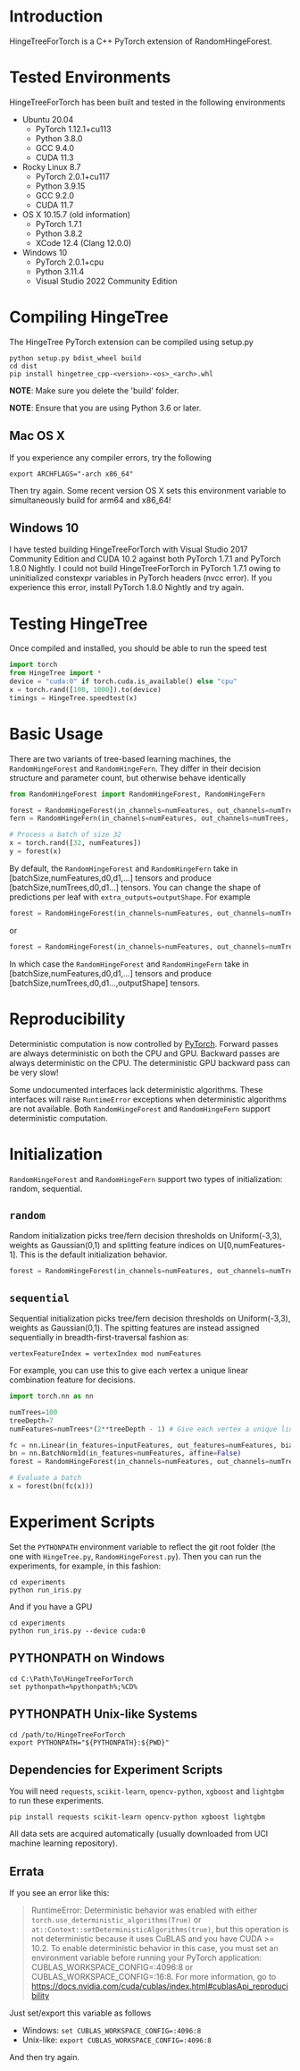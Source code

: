 # Introduction
HingeTreeForTorch is a C++ PyTorch extension of RandomHingeForest.

# Tested Environments
HingeTreeForTorch has been built and tested in the following environments
- Ubuntu 20.04
  - PyTorch 1.12.1+cu113
  - Python 3.8.0
  - GCC 9.4.0
  - CUDA 11.3
- Rocky Linux 8.7
  - PyTorch 2.0.1+cu117
  - Python 3.9.15
  - GCC 9.2.0
  - CUDA 11.7
- OS X 10.15.7 (old information)
  - PyTorch 1.7.1
  - Python 3.8.2
  - XCode 12.4 (Clang 12.0.0)
- Windows 10
  - PyTorch 2.0.1+cpu
  - Python 3.11.4
  - Visual Studio 2022 Community Edition

# Compiling HingeTree
The HingeTree PyTorch extension can be compiled using setup.py
```shell
python setup.py bdist_wheel build
cd dist
pip install hingetree_cpp-<version>-<os>_<arch>.whl
```

**NOTE**: Make sure you delete the 'build' folder.

**NOTE**: Ensure that you are using Python 3.6 or later.

## Mac OS X
If you experience any compiler errors, try the following
```shell
export ARCHFLAGS="-arch x86_64"
```
Then try again. Some recent version OS X sets this environment variable to simultaneously build for arm64 and x86_64!

## Windows 10
I have tested building HingeTreeForTorch with Visual Studio 2017 Community Edition and CUDA 10.2 against both PyTorch 1.7.1 and PyTorch 1.8.0 Nightly. I could not build HingeTreeForTorch in PyTorch 1.7.1 owing to uninitialized constexpr variables in PyTorch headers (nvcc error). If you experience this error, install PyTorch 1.8.0 Nightly and try again.

# Testing HingeTree
Once compiled and installed, you should be able to run the speed test
```py
import torch
from HingeTree import *
device = "cuda:0" if torch.cuda.is_available() else "cpu"
x = torch.rand([100, 1000]).to(device)
timings = HingeTree.speedtest(x)
```

# Basic Usage
There are two variants of tree-based learning machines, the `RandomHingeForest` and `RandomHingeFern`. They differ in their decision structure and parameter count, but otherwise behave identically

```py
from RandomHingeForest import RandomHingeForest, RandomHingeFern

forest = RandomHingeForest(in_channels=numFeatures, out_channels=numTrees, depth=treeDepth)
fern = RandomHingeFern(in_channels=numFeatures, out_channels=numTrees, depth=fernDepth)

# Process a batch of size 32
x = torch.rand([32, numFeatures])
y = forest(x)
```
By default, the `RandomHingeForest` and `RandomHingeFern` take in \[batchSize,numFeatures,d0,d1,...\] tensors and produce \[batchSize,numTrees,d0,d1...\] tensors. You can change the shape of predictions per leaf with `extra_outputs=outputShape`. For example
```py
forest = RandomHingeForest(in_channels=numFeatures, out_channels=numTrees, depth=treeDepth, extra_outputs=10) # Predict 10 values per tree
```
or
```py
forest = RandomHingeForest(in_channels=numFeatures, out_channels=numTrees, depth=treeDepth, extra_outputs=[8,8]) # Predict 8x8 values per tree
```
In which case the `RandomHingeForest` and `RandomHingeFern` take in \[batchSize,numFeatures,d0,d1,...\] tensors and produce \[batchSize,numTrees,d0,d1...,outputShape\] tensors.

# Reproducibility
Deterministic computation is now controlled by [PyTorch](https://pytorch.org/docs/stable/notes/randomness.html#avoiding-nondeterministic-algorithms). Forward passes are always deterministic on both the CPU and GPU. Backward passes are always deterministic on the CPU. The deterministic GPU backward pass can be very slow!

Some undocumented interfaces lack deterministic algorithms. These interfaces will raise `RuntimeError` exceptions when deterministic algorithms are not available. Both `RandomHingeForest` and `RandomHingeFern` support deterministic computation.

# Initialization
`RandomHingeForest` and `RandomHingeFern` support two types of initialization: random, sequential.

## `random`
Random initialization picks tree/fern decision thresholds on Uniform(-3,3), weights as Gaussian(0,1) and splitting feature indices on U\[0,numFeatures-1\]. This is the default initialization behavior.

```py
forest = RandomHingeForest(in_channels=numFeatures, out_channels=numTrees, depth=treeDepth, init_type="random")
```

## `sequential`
Sequential initialization picks tree/fern decision thresholds on Uniform(-3,3), weights as Gaussian(0,1). The spitting features are instead assigned sequentially in breadth-first-traversal fashion as:
```
vertexFeatureIndex = vertexIndex mod numFeatures
```
For example, you can use this to give each vertex a unique linear combination feature for decisions.
```py
import torch.nn as nn

numTrees=100
treeDepth=7
numFeatures=numTrees*(2**treeDepth - 1) # Give each vertex a unique linear combination feature

fc = nn.Linear(in_features=inputFeatures, out_features=numFeatures, bias=False)
bn = nn.BatchNorm1d(in_features=numFeatures, affine=False)
forest = RandomHingeForest(in_channels=numFeatures, out_channels=numTrees, depth=treeDepth, init_type="sequential")

# Evaluate a batch
x = forest(bn(fc(x)))
```

# Experiment Scripts
Set the `PYTHONPATH` environment variable to reflect the git root folder (the one with `HingeTree.py`, `RandomHingeForest.py`). Then you can run the experiments, for example, in this fashion:

```shell
cd experiments
python run_iris.py
```

And if you have a GPU
```shell
cd experiments
python run_iris.py --device cuda:0
```

## PYTHONPATH on Windows
```
cd C:\Path\To\HingeTreeForTorch
set pythonpath=%pythonpath%;%CD%
```

## PYTHONPATH Unix-like Systems
```shell
cd /path/to/HingeTreeForTorch
export PYTHONPATH="${PYTHONPATH}:${PWD}"
```

## Dependencies for Experiment Scripts
You will need `requests`, `scikit-learn`, `opencv-python`, `xgboost` and `lightgbm` to run these experiments.
```shell
pip install requests scikit-learn opencv-python xgboost lightgbm
```

All data sets are acquired automatically (usually downloaded from UCI machine learning repository).

## Errata 
If you see an error like this:

>RuntimeError: Deterministic behavior was enabled with either `torch.use_deterministic_algorithms(True)` or `at::Context::setDeterministicAlgorithms(true)`, but this operation is not deterministic because it uses CuBLAS and you have CUDA >= 10.2. To enable deterministic behavior in this case, you must set an environment variable before running your PyTorch application: CUBLAS_WORKSPACE_CONFIG=:4096:8 or CUBLAS_WORKSPACE_CONFIG=:16:8. For more information, go to https://docs.nvidia.com/cuda/cublas/index.html#cublasApi_reproducibility

Just set/export this variable as follows
- Windows: `set CUBLAS_WORKSPACE_CONFIG=:4096:8`
- Unix-like: `export CUBLAS_WORKSPACE_CONFIG=:4096:8`

And then try again.


